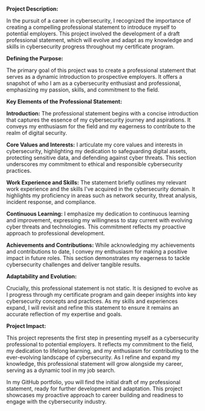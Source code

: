 **Project Description:**

In the pursuit of a career in cybersecurity, I recognized the importance of creating a compelling professional statement to introduce myself to potential employers. This project involved the development of a draft professional statement, which will evolve and adapt as my knowledge and skills in cybersecurity progress throughout my certificate program.

**Defining the Purpose:**

The primary goal of this project was to create a professional statement that serves as a dynamic introduction to prospective employers. It offers a snapshot of who I am as a cybersecurity enthusiast and professional, emphasizing my passion, skills, and commitment to the field.

**Key Elements of the Professional Statement:**

**Introduction:** The professional statement begins with a concise introduction that captures the essence of my cybersecurity journey and aspirations. It conveys my enthusiasm for the field and my eagerness to contribute to the realm of digital security.

**Core Values and Interests:** I articulate my core values and interests in cybersecurity, highlighting my dedication to safeguarding digital assets, protecting sensitive data, and defending against cyber threats. This section underscores my commitment to ethical and responsible cybersecurity practices.

**Work Experience and Skills:** The statement briefly outlines my relevant work experience and the skills I've acquired in the cybersecurity domain. It highlights my proficiency in areas such as network security, threat analysis, incident response, and compliance.

**Continuous Learning:** I emphasize my dedication to continuous learning and improvement, expressing my willingness to stay current with evolving cyber threats and technologies. This commitment reflects my proactive approach to professional development.

**Achievements and Contributions:** While acknowledging my achievements and contributions to date, I convey my enthusiasm for making a positive impact in future roles. This section demonstrates my eagerness to tackle cybersecurity challenges and deliver tangible results.

**Adaptability and Evolution:**

Crucially, this professional statement is not static. It is designed to evolve as I progress through my certificate program and gain deeper insights into key cybersecurity concepts and practices. As my skills and experiences expand, I will revisit and refine this statement to ensure it remains an accurate reflection of my expertise and goals.

**Project Impact:**

This project represents the first step in presenting myself as a cybersecurity professional to potential employers. It reflects my commitment to the field, my dedication to lifelong learning, and my enthusiasm for contributing to the ever-evolving landscape of cybersecurity. As I refine and expand my knowledge, this professional statement will grow alongside my career, serving as a dynamic tool in my job search.

In my GitHub portfolio, you will find the initial draft of my professional statement, ready for further development and adaptation. This project showcases my proactive approach to career building and readiness to engage with the cybersecurity industry.
